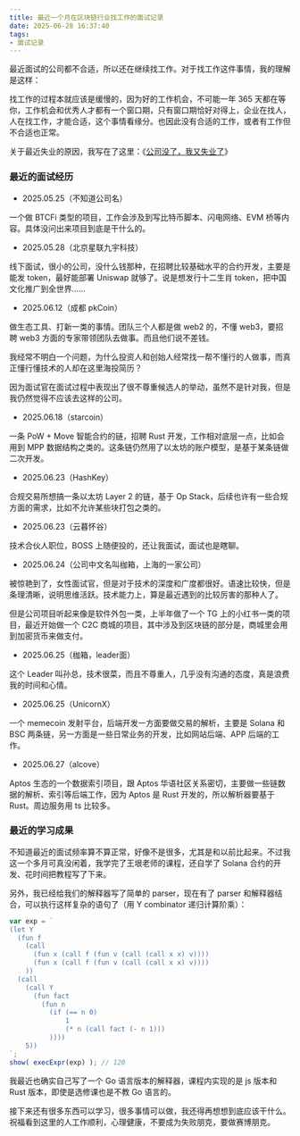 ```yaml
---
title: 最近一个月在区块链行业找工作的面试记录
date: 2025-06-28 16:37:40
tags: 
- 面试记录
---
```


最近面试的公司都不合适，所以还在继续找工作。对于找工作这件事情，我的理解是这样：

找工作的过程本就应该是缓慢的，因为好的工作机会，不可能一年 365 天都在等你，工作机会和优秀人才都有一个窗口期，只有窗口期恰好对得上，企业在找人，人在找工作，才能合适，这个事情看缘分。也因此没有合适的工作，或者有工作但不合适也正常。

关于最近失业的原因，我写在了这里：《[公司没了，我又失业了](/2025/05/15/公司没了，我又失业了/)》

### 最近的面试经历

- 2025.05.25（不知道公司名）

一个做 BTCFi 类型的项目，工作会涉及到写比特币脚本、闪电网络、EVM 桥等内容。具体没问出来项目到底是干什么的。

- 2025.05.28（北京星联九宇科技）

线下面试，很小的公司，没什么钱那种，在招聘比较基础水平的合约开发，主要是能发 token，最好能部署 Uniswap 就够了。说是想发行十二生肖 token，把中国文化推广到全世界……

- 2025.06.12（成都 pkCoin）

做生态工具、打新一类的事情。团队三个人都是做 web2 的，不懂 web3，要招聘 web3 方面的专家带领团队去做事。而且他们说不差钱。

我经常不明白一个问题，为什么投资人和创始人经常找一帮不懂行的人做事，而真正懂行懂技术的人却在这里海投简历？

因为面试官在面试过程中表现出了很不尊重候选人的举动，虽然不是针对我，但是我仍然觉得不应该去这样的公司。

- 2025.06.18（starcoin）

一条 PoW + Move 智能合约的链，招聘 Rust 开发，工作相对底层一点，比如会用到 MPP 数据结构之类的。这条链仍然用了以太坊的账户模型，是基于某条链做二次开发。

- 2025.06.23（HashKey）

合规交易所想搞一条以太坊 Layer 2 的链，基于 Op Stack，后续也许有一些合规方面的需求，比如不允许某些块打包之类的。

- 2025.06.23（云暮怀谷）

技术合伙人职位，BOSS 上随便投的，还让我面试，面试也是瞎聊。

- 2025.06.24（公司中文名叫枷箱，上海的一家公司）

被惊艳到了，女性面试官，但是对于技术的深度和广度都很好。语速比较快，但是条理清晰，说明思维活跃。技术能力上，算是最近遇到的比较厉害的那种人了。

但是公司项目听起来像是软件外包一类，上半年做了一个 TG 上的小红书一类的项目，最近开始做一个 C2C 商城的项目，其中涉及到区块链的部分是，商城里会用到加密货币来做支付。

- 2025.06.25（枷箱，leader面）

这个 Leader 叫孙总，技术很菜，而且不尊重人，几乎没有沟通的态度，真是浪费我的时间和心情。

- 2025.06.25（UnicornX）

一个 memecoin 发射平台，后端开发一方面要做交易的解析，主要是 Solana 和 BSC 两条链，另一方面是一些日常业务的开发，比如网站后端、APP 后端的工作。

- 2025.06.27（alcove）

Aptos 生态的一个数据索引项目，跟 Aptos 华语社区关系密切，主要做一些链数据的解析、索引等后端工作，因为 Aptos 是 Rust 开发的，所以解析器要基于 Rust。周边服务用 ts 比较多。

### 最近的学习成果

不知道最近的面试频率算不算正常，好像不是很多，尤其是和以前比起来。不过我这一个多月可真没闲着，我学完了王垠老师的课程，还自学了 Solana 合约的开发、花时间把教程写了下来。

另外，我已经给我们的解释器写了简单的 parser，现在有了 parser 和解释器结合，可以执行这样复杂的语句了（用 Y combinator 递归计算阶乘）：

```js
var exp = `
(let Y
  (fun f
    (call
      (fun x (call f (fun v (call (call x x) v))))
      (fun x (call f (fun v (call (call x x) v))))
    ))
  (call
    (call Y
      (fun fact
        (fun n
          (if (== n 0)
              1
              (* n (call fact (- n 1)))
          ))))
    5))
`;
show( execExpr(exp) ); // 120
```

我最近也确实自己写了一个 Go 语言版本的解释器，课程内实现的是 js 版本和 Rust 版本，即使是选修课也是不教 Go 语言的。

接下来还有很多东西可以学习，很多事情可以做，我还得再想想到底应该干什么。祝福看到这里的人工作顺利，心理健康，不要成为失败朋克，要做赛博朋克。


